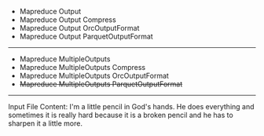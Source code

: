 * Mapreduce Output
* Mapreduce Output Compress
* Mapreduce Output OrcOutputFormat
* Mapreduce Output ParquetOutputFormat
***
* Mapreduce MultipleOutputs
* Mapreduce MultipleOutputs Compress
* Mapreduce MultipleOutputs OrcOutputFormat
* ~~Mapreduce MultipleOutputs ParquetOutputFormat~~
***
Input File Content:
I'm a little pencil in God's hands.  He does everything and sometimes it is really hard because it is a broken pencil and he has to sharpen it a little more.

